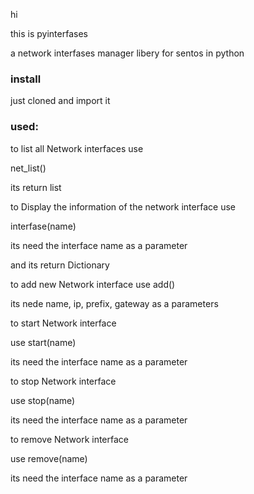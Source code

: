 hi

this is pyinterfases

a network interfases manager libery for sentos in python

### install

just cloned and import it

### used:

to list all Network interfaces use

net_list()

its   return list

to Display the information of the network interface use

interfase(name)

its need the interface name as a parameter

and its   return Dictionary

to add new Network interface use add()

its nede name, ip, prefix, gateway as a parameters

to start Network interface

use start(name)

 its need the interface name as a parameter

to stop Network interface

use stop(name)

 its need the interface name as a parameter

to remove Network interface

use remove(name)

 its need the interface name as a parameter
  
